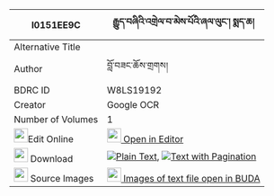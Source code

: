 |I0151EE9C|རྒྱུད་བཞིའི་འགྲེལ་བ་མེས་པོའི་ཞལ་ལུང་། སྨད་ཆ། 
| --- | --- 
|Alternative Title |
|Author| བློ་བཟང་ཆོས་གྲགས།
|BDRC ID | W8LS19192
|Creator | Google OCR
|Number of Volumes| 1
|<img width="25" src="https://img.icons8.com/color/25/000000/edit-property.png">Edit Online| [<img width="25" src="https://avatars.githubusercontent.com/u/45091458?s=200&v=4"> Open in Editor](http://editor.openpecha.org/I0151EE9C)
|<img width="25" src="https://img.icons8.com/fluent/48/000000/download-2.png"/>  Download | [![](https://img.icons8.com/color/20/000000/txt.png)Plain Text](https://github.com/Openpecha/I0151EE9C/releases/download/v1/gyu_shyi_i_drelwa_mepo_i_shyal_plain_I0151EE9C.zip), [![](https://img.icons8.com/color/20/000000/txt.png)Text with Pagination](https://github.com/Openpecha/I0151EE9C/releases/download/v1/gyu_shyi_i_drelwa_mepo_i_shyal_pages_I0151EE9C.zip)
|<img width="25" src="https://img.icons8.com/plasticine/100/000000/pictures-folder.png"/>  Source Images | [<img width="25" src="https://library.bdrc.io/icons/BUDA-small.svg"> Images of text file open in BUDA](https://library.bdrc.io/show/bdr:W8LS19192)